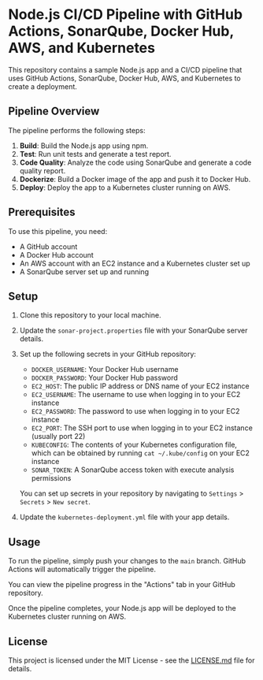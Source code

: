 # Node.js CI/CD Pipeline with GitHub Actions, SonarQube, Docker Hub, AWS, and Kubernetes

This repository contains a sample Node.js app and a CI/CD pipeline that uses GitHub Actions, SonarQube, Docker Hub, AWS, and Kubernetes to create a deployment.

## Pipeline Overview

The pipeline performs the following steps:

1. **Build**: Build the Node.js app using npm.
2. **Test**: Run unit tests and generate a test report.
3. **Code Quality**: Analyze the code using SonarQube and generate a code quality report.
4. **Dockerize**: Build a Docker image of the app and push it to Docker Hub.
5. **Deploy**: Deploy the app to a Kubernetes cluster running on AWS.

## Prerequisites

To use this pipeline, you need:

- A GitHub account
- A Docker Hub account
- An AWS account with an EC2 instance and a Kubernetes cluster set up
- A SonarQube server set up and running

## Setup

1. Clone this repository to your local machine.
2. Update the `sonar-project.properties` file with your SonarQube server details.
3. Set up the following secrets in your GitHub repository:

   - `DOCKER_USERNAME`: Your Docker Hub username
   - `DOCKER_PASSWORD`: Your Docker Hub password
   - `EC2_HOST`: The public IP address or DNS name of your EC2 instance
   - `EC2_USERNAME`: The username to use when logging in to your EC2 instance
   - `EC2_PASSWORD`: The password to use when logging in to your EC2 instance
   - `EC2_PORT`: The SSH port to use when logging in to your EC2 instance (usually port 22)
   - `KUBECONFIG`: The contents of your Kubernetes configuration file, which can be obtained by running `cat ~/.kube/config` on your EC2 instance
   - `SONAR_TOKEN`: A SonarQube access token with execute analysis permissions

   You can set up secrets in your repository by navigating to `Settings` > `Secrets` > `New secret`.

4. Update the `kubernetes-deployment.yml` file with your app details.

## Usage

To run the pipeline, simply push your changes to the `main` branch. GitHub Actions will automatically trigger the pipeline.

You can view the pipeline progress in the "Actions" tab in your GitHub repository.

Once the pipeline completes, your Node.js app will be deployed to the Kubernetes cluster running on AWS.

## License

This project is licensed under the MIT License - see the [LICENSE.md](LICENSE.md) file for details.
